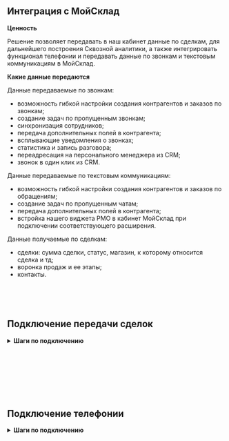 ## Интеграция с МойСклад <br />  

**Ценность**<br />    

Решение позволяет передавать в наш кабинет данные по сделкам, для дальнейшего построения Сквозной аналитики, а также интегрировать функционал телефонии и передавать данные по звонкам и текстовым коммуникациям в МойСклад.   <br /> 

**Какие данные передаются** <br />  

Данные передаваемые по звонкам:  <br />  
- возможность гибкой настройки создания контрагентов и заказов по звонкам;
- создание задач по пропущенным звонкам;
- синхронизация сотрудников;
- передача дополнительных полей в контрагента;
- всплывающие уведомления о звонках;
- статистика и запись разговора;
- переадресация на персонального менеджера из CRM;
- звонок в один клик из CRM. <br />

Данные передаваемые по текстовым коммуникациям:  <br />

- возможность гибкой настройки создания контрагентов и заказов по обращениям;
- создание задач по пропущенным чатам;
- передача дополнительных полей в контрагента;
- встройка нашего виджета РМО в кабинет МойСклад при подключении соответствующего расширения. <br />

Данные получаемые по сделкам:  <br />  
- сделки: сумма сделки, статус, магазин, к которому относится сделка и тд; 
- воронка продаж и ее этапы;
- контакты.<br /> 
<br />  
<br />
<br />

## Подключение передачи сделок   <br />
 
<details>
 <summary style="font-weight:bold;"> Шаги по подключению </summary> <br />


1. Прожмите переключатель "МойСклад - передача сделок", для активации интеграции. <br />
2.  **Авторизация в МойСклад** <br />

Добавьте название авторизации, а также логин и пароль, от МойСклад.

![image](moysklad_auth3.gif)

<br />

3. Нажмите сохранить. <br />
  
После подключения интеграции сделки будут попадать в  Сырые данные -> Сделки.  <br />  
Для проверки корректности работы интеграции создайте тестовую сделку в МойСклад . <br />  

</details> 
<br />
<br />
<br />
<br />
<br />
<br />
<br />

## Подключение телефонии   <br />

<details>
 <summary style="font-weight:bold;"> Шаги по подключению </summary> <br />

1. Укажите **Учетные данные** <br />
- нажать "Авторизация в Мегаплан";
- Для работы интеграции по телефонии, потребуются две авторизации;
- если ранеее добавляли учетные данные МойСклад, то выбрать их из списка, <br /> 
- если нет, то нажать "Добавить учетные данные" и заполнить значения:  
  **Для верхней авторизации:**  <br />
  Добавьте название авторизации, а также логин и пароль, от МойСклад.  
  ![image](moysklad_auth3.gif)
    <br />  
  **Для нижней авторизации:**  <br />    
  - название;<br />    
  - Token, скопированный из параметра **Ключ доступа** приложения МойСклад. (описание подключения приложения ниже в п.3)<br />     
  
  ![image](moysklad_auth2.gif)  

<br />

2. Нажмите **Активен** на этой странице. <br />
3. Подключите в МойСклад модуль UIS. <br />
 - Перейдите в раздел **Приложения** и если ни одного приложения не подключено, нажмите **Выбрать приложение**.
 - В открывшемся разделе найдите ниже **Телефония — UIS** и нажмите Установить.
 - В появившемся окне настроек: <br />
   - В поле **Адрес провайдера телефонии** вставьте URL из поля **Webhook URL** из наших настроек.
   - Скопируйте ключ из поля **Ключ доступа** (его необходимо добавить в учетных данных в п.1).
   - Введите внутренние номера сотрудников, соответствующие внутренним номерам в Личном кабинете UIS.
   - Прожмите **Установлено**.
   - Сохраните настройку. <br />
   
![image](moysklad_module.gif)   


4. **Сотрудники** - при необходимости автоматического создания(синхронизации) сотрудников МойСклад в нашем ЛК, активируйте данный переключатель и выберите сотрудников МойСклад, которых необходимо создать в нашем ЛК и нажмите "Синхронизировать".  
   **Важно** - к синхронизации доступны сотрудники МойСклад с заполненым email.  
5. **Отвественный по умолчанию** - выберите сотрудника, который будет назначаться на пропущенные звонки  <br />
6. **Фильтровать по виртуальным номерам** - выберите настройку, если требуется  фильтрация по виртуальным номерам (в случае подключения нескольких интеграций). <br />
При прожатии будет выведена дополнительная настройка с выбором виртуальных номеров. <br />
7. **Обработка звонков**  <br />

7.1 **Создавать контрагента** - настройка позволяет создавать контрагента при начале звонка. <br />

При её выборе выводится дополнительная настройка выбора ответственного сотрудника. <br /> 
**Назначать ответственного на** - выберите кого назначать ответственным за успешный звонок от нового клиента. <br />

7.2 **Создавать заказ** - настройка позволяет создавать заказ при начале звонка. <br />  
При её выборе выводится дополнительная настройки создания заказа. <br />  
**Тип звонка** - выбор направления звонка(входящий/исходящий) для создания заказа. <br />   
**Назначать ответственного на** - выберите кого назначать ответственным за заказ при успешном звонке от нового клиента. <br />  
**Выбор Юр лица** - выбор юридического лица, на которое создавать заказ. <br />  

7.3 **Создавать задачу по пропущенному звонку** - гибкая настройка создания задач по пропущенным звонкам:
- выберите требуемый тип звонка;
- укажите ответственного сотрудника;
- измените шаблон названия, при необходимости (через "+" можно добавить требуемые параметры);
- укажите срок исполнения задачи в часах (к времени завершения звонка прибавится данное время).
<br />

7.4  Выберите настройку **Включить переадресацию на персонального менеджера**, если необходима переадресация на персонального менеджера из CRM.  <br />
  
7.5  **Передавать дополнительные поля** - настройка позволяет передавать дополнительные поля в клиента. <br />  
При её выборе выводятся дополнительные настройки соответствия полей в МойСклад и UIS.  
Добавьте все требуемые значения. Если требуется передавать значение в поля не только при первичных звонках (при создании клиента), но и при повторных, выберите настройку "Обновлять всегда".  <br />  

7.6 **Номер для звонка по клику** - номер, который определяется у клиента при звонке от сотрудника, у которого нет зарегистрированной SIP-линии. <br />  

7.8 **Переопредeлять АОН для исходящих звонков** - выберите настройку, если требуется для всех исходящих звонков по клику отображать клиенту только выбранный номер в параметре "Номер для звонка по клику". <br />  

   
8. Активируйте интеграцию.
 
9. Нажмите сохранить.  
 


Для проверки работы интеграции на тестовых звонках проверьте работы пунктов указаных в **"Данные передаваемые по звонкам"**. <br />

</details> 
